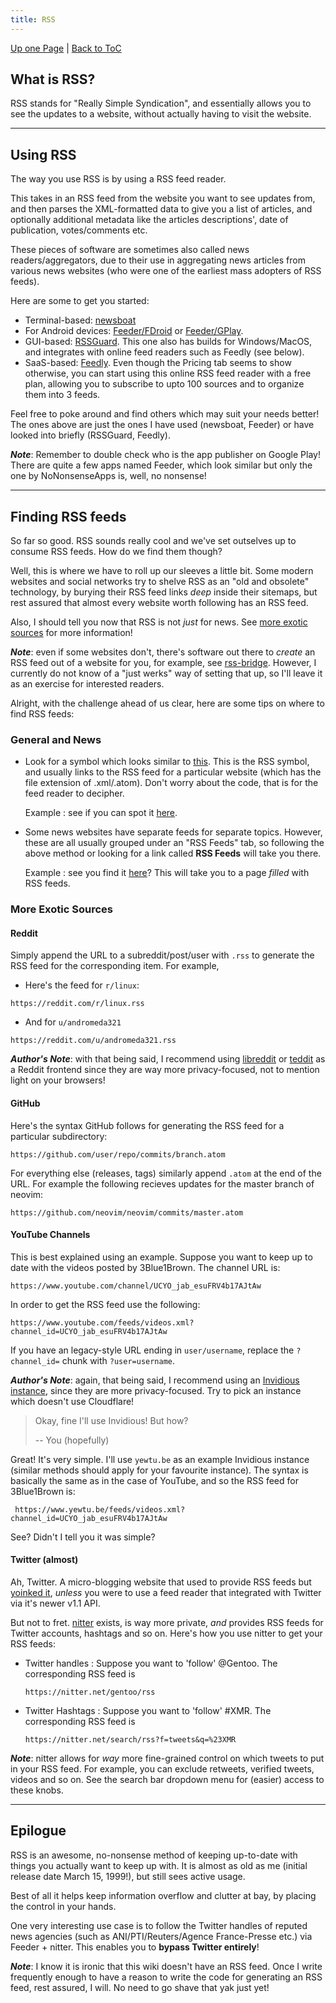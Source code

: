 ```yaml
---
title: RSS
---
```

[Up one Page](index.md) | [Back to ToC](index.md)

## What is RSS?

RSS stands for "Really Simple Syndication", and essentially allows you to see
the updates to a website, without actually having to visit the website.

---

## Using RSS

The way you use RSS is by using a RSS feed reader.

This takes in an RSS feed from the website you want to see updates from, and
then parses the XML-formatted data to give you a list of articles, and
optionally additional metadata like the articles descriptions', date of
publication, votes/comments etc.

These pieces of software are sometimes also called news readers/aggregators,
due to their use in aggregating news articles from various news websites (who
were one of the earliest mass adopters of RSS feeds).

Here are some to get you started:

- Terminal-based: [newsboat](https://newsboat.org/)
- For Android devices:
  [Feeder/FDroid](https://f-droid.org/packages/com.nononsenseapps.feeder/) or
  [Feeder/GPlay](https://play.google.com/store/apps/details?id=com.nononsenseapps.feeder.play).
- GUI-based: [RSSGuard](https://github.com/martinrotter/rssguard). This one
  also has builds for Windows/MacOS, and integrates with online feed readers
  such as Feedly (see below).
- SaaS-based: [Feedly](https://feedly.com/). Even though the Pricing tab
  seems to show otherwise, you can start using this online RSS feed reader
  with a free plan, allowing you to subscribe to upto 100 sources and to
  organize them into 3 feeds.

Feel free to poke around and find others which may suit your needs better! The
ones above are just the ones I have used (newsboat, Feeder) or have looked into
briefly (RSSGuard, Feedly).

_**Note**_: Remember to double check who is the app publisher on Google Play! There
are quite a few apps named Feeder, which look similar but only the one by
NoNonsenseApps is, well, no nonsense!

---

## Finding RSS feeds

So far so good. RSS sounds really cool and we've set outselves up to
consume RSS feeds. How do we find them though?

Well, this is where we have to roll up our sleeves a little bit. Some modern
websites and social networks try to shelve RSS as an "old and obsolete"
technology, by burying their RSS feed links _deep_ inside their sitemaps, but
rest assured that almost every website worth following has an RSS feed.

Also, I should tell you now that RSS is not _just_ for news. See [more exotic
sources](####more-exotic-sources) for more information!

_**Note**_: even if some websites don't, there's software out there to _create_ an
RSS feed out of a website for you, for example, see
[rss-bridge](https://github.com/RSS-Bridge/rss-bridge). However, I currently do
not know of a "just werks" way of setting that up, so I'll leave it as
an exercise for interested readers.

Alright, with the challenge ahead of us clear, here are some tips on where to find RSS feeds:

### General and News 

- Look for a symbol which looks similar to
  [this](https://en.wikipedia.org/wiki/File:Feed-icon.svg). This is the RSS
  symbol, and usually links to the RSS feed for a particular website (which has
  the file extension of .xml/.atom). Don't worry about the code, that is for
  the feed reader to decipher.

  Example : see if you can spot it [here](https://opensource.com/).

- Some news websites have separate feeds for separate topics. However, these
  are all usually grouped under an "RSS Feeds" tab, so following the above
  method or looking for a link called __RSS Feeds__ will take you there.

  Example : see you find it [here](https://timesofindia.indiatimes.com/)? This
  will take you to a page _filled_ with RSS feeds.

### More Exotic Sources

#### Reddit

Simply append the URL to a subreddit/post/user with `.rss` to generate the RSS
feed for the corresponding item. For example,

  * Here's the feed for `r/linux`: 
  ```
  https://reddit.com/r/linux.rss
  ```
  * And for `u/andromeda321`
  ``` 
  https://reddit.com/u/andromeda321.rss
  ```
_**Author's Note**_: with that being said, I recommend using [libreddit](libredd.it) or
[teddit](teddit.net) as a Reddit frontend since they are way more
privacy-focused, not to mention light on your browsers!

#### GitHub

Here's the syntax GitHub follows for generating the RSS feed for a particular subdirectory:
```
https://github.com/user/repo/commits/branch.atom
```
For everything else (releases, tags) similarly append `.atom` at the end of
the URL. For example the following recieves updates for the master branch of
neovim:
```
https://github.com/neovim/neovim/commits/master.atom
``` 

#### YouTube Channels

This is best explained using an example. Suppose you want to keep up to date
with the videos posted by 3Blue1Brown. The channel URL is:

```
https://www.youtube.com/channel/UCYO_jab_esuFRV4b17AJtAw
```

In order to get the RSS feed use the following:

```
https://www.youtube.com/feeds/videos.xml?channel_id=UCYO_jab_esuFRV4b17AJtAw
```

If you have an legacy-style URL ending in `user/username`, replace the
`?channel_id=` chunk with `?user=username`.

_**Author's Note**_: again, that being said, I recommend using an [Invidious
instance](https://docs.invidious.io/Invidious-Instances.md), since they are
more privacy-focused. Try to pick an instance which doesn't use Cloudflare!

> Okay, fine I'll use Invidious! But how?
>
>  -- You (hopefully)

Great! It's very simple.
I'll use `yewtu.be` as an example Invidious instance (similar methods should
apply for your favourite instance). The syntax is basically the same as in the
case of YouTube, and so the RSS feed for 3Blue1Brown is:

```
 https://www.yewtu.be/feeds/videos.xml?channel_id=UCYO_jab_esuFRV4b17AJtAw
```

See? Didn't I tell you it was simple?

#### Twitter (almost)

Ah, Twitter. A micro-blogging website that used to provide RSS feeds but
[yoinked
it](https://web.archive.org/web/20131021104451/https://dev.twitter.com/discussions/11582),
_unless_ you were to use a feed reader that integrated with Twitter via it's
newer v1.1 API.

But not to fret. [nitter](nitter.net) exists, is way more private, _and_
provides RSS feeds for Twitter accounts, hashtags and so on. Here's how you use
nitter to get your RSS feeds:

* Twitter handles : Suppose you want to 'follow' @Gentoo. The corresponding RSS
  feed is 
  ```
  https://nitter.net/gentoo/rss
  ```
  
* Twitter Hashtags : Suppose you want to 'follow' #XMR. The corresponding RSS
  feed is 
  ```
  https://nitter.net/search/rss?f=tweets&q=%23XMR
  ```


_**Note**_: nitter allows for _way_ more fine-grained control on which tweets to put
in your RSS feed. For example, you can exclude retweets, verified tweets,
videos and so on. See the search bar dropdown menu for (easier) access to these
knobs.

---

## Epilogue

RSS is an awesome, no-nonsense method of keeping up-to-date with things you
actually want to keep up with. It is almost as old as me (initial release date
March 15, 1999!), but still sees active usage.

Best of all it helps keep information overflow and clutter at bay, by
placing the control in your hands.

One very interesting use case is to follow the Twitter handles of reputed news
agencies (such as ANI/PTI/Reuters/Agence France-Presse etc.) via Feeder +
nitter. This enables you to **bypass Twitter entirely**!

_**Note**_: I know it is ironic that this wiki doesn't have an RSS feed. Once
I write frequently enough to have a reason to write the code for
generating an RSS feed, rest assured, I will. No need to go shave that
yak just yet!
